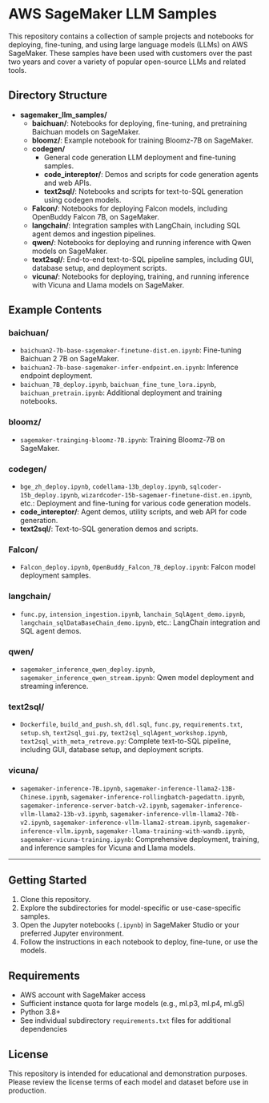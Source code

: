 # AWS SageMaker LLM Samples

This repository contains a collection of sample projects and notebooks for deploying, fine-tuning, and using large language models (LLMs) on AWS SageMaker. These samples have been used with customers over the past two years and cover a variety of popular open-source LLMs and related tools.

## Directory Structure

- **sagemaker_llm_samples/**
  - **baichuan/**: Notebooks for deploying, fine-tuning, and pretraining Baichuan models on SageMaker.
  - **bloomz/**: Example notebook for training Bloomz-7B on SageMaker.
  - **codegen/**
    - General code generation LLM deployment and fine-tuning samples.
    - **code_intereptor/**: Demos and scripts for code generation agents and web APIs.
    - **text2sql/**: Notebooks and scripts for text-to-SQL generation using codegen models.
  - **Falcon/**: Notebooks for deploying Falcon models, including OpenBuddy Falcon 7B, on SageMaker.
  - **langchain/**: Integration samples with LangChain, including SQL agent demos and ingestion pipelines.
  - **qwen/**: Notebooks for deploying and running inference with Qwen models on SageMaker.
  - **text2sql/**: End-to-end text-to-SQL pipeline samples, including GUI, database setup, and deployment scripts.
  - **vicuna/**: Notebooks for deploying, training, and running inference with Vicuna and Llama models on SageMaker.

## Example Contents

### baichuan/

- `baichuan2-7b-base-sagemaker-finetune-dist.en.ipynb`: Fine-tuning Baichuan 2 7B on SageMaker.
- `baichuan2-7b-base-sagemaker-infer-endpoint.en.ipynb`: Inference endpoint deployment.
- `baichuan_7B_deploy.ipynb`, `baichuan_fine_tune_lora.ipynb`, `baichuan_pretrain.ipynb`: Additional deployment and training notebooks.

### bloomz/

- `sagemaker-trainging-bloomz-7B.ipynb`: Training Bloomz-7B on SageMaker.

### codegen/

- `bge_zh_deploy.ipynb`, `codellama-13b_deploy.ipynb`, `sqlcoder-15b_deploy.ipynb`, `wizardcoder-15b-sagemaer-finetune-dist.en.ipynb`, etc.: Deployment and fine-tuning for various code generation models.
- **code_intereptor/**: Agent demos, utility scripts, and web API for code generation.
- **text2sql/**: Text-to-SQL generation demos and scripts.

### Falcon/

- `Falcon_deploy.ipynb`, `OpenBuddy_Falcon_7B_deploy.ipynb`: Falcon model deployment samples.

### langchain/

- `func.py`, `intension_ingestion.ipynb`, `lanchain_SqlAgent_demo.ipynb`, `langchain_sqlDataBaseChain_demo.ipynb`, etc.: LangChain integration and SQL agent demos.

### qwen/

- `sagemaker_inference_qwen_deploy.ipynb`, `sagemaker_inference_qwen_stream.ipynb`: Qwen model deployment and streaming inference.

### text2sql/

- `Dockerfile`, `build_and_push.sh`, `ddl.sql`, `func.py`, `requirements.txt`, `setup.sh`, `text2sql_gui.py`, `text2sql_sqlAgent_workshop.ipynb`, `text2sql_with_meta_retreve.py`: Complete text-to-SQL pipeline, including GUI, database setup, and deployment scripts.

### vicuna/

- `sagemaker-inference-7B.ipynb`, `sagemaker-inference-llama2-13B-Chinese.ipynb`, `sagemaker-inference-rollingbatch-pagedattn.ipynb`, `sagemaker-inference-server-batch-v2.ipynb`, `sagemaker-inference-vllm-llama2-13b-v3.ipynb`, `sagemaker-inference-vllm-llama2-70b-v2.ipynb`, `sagemaker-inference-vllm-llama2-stream.ipynb`, `sagemaker-inference-vllm.ipynb`, `sagemaker-llama-training-with-wandb.ipynb`, `sagemaker-vicuna-training.ipynb`: Comprehensive deployment, training, and inference samples for Vicuna and Llama models.

---

## Getting Started

1. Clone this repository.
2. Explore the subdirectories for model-specific or use-case-specific samples.
3. Open the Jupyter notebooks (`.ipynb`) in SageMaker Studio or your preferred Jupyter environment.
4. Follow the instructions in each notebook to deploy, fine-tune, or use the models.

## Requirements

- AWS account with SageMaker access
- Sufficient instance quota for large models (e.g., ml.p3, ml.p4, ml.g5)
- Python 3.8+
- See individual subdirectory `requirements.txt` files for additional dependencies

## License

This repository is intended for educational and demonstration purposes. Please review the license terms of each model and dataset before use in production.
